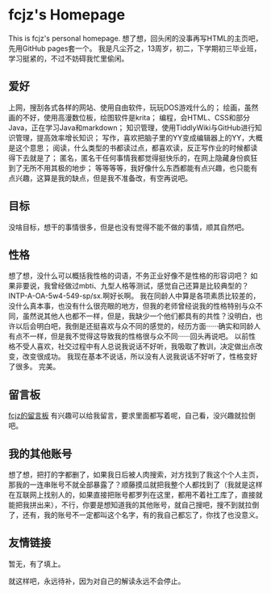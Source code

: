 # fcjz's Homepage
This is fcjz's personal homepage.
想了想，回头闲的没事再写HTML的主页吧，先用GitHub pages套一个。
我是凡尘芥之，13周岁，初二，下学期初三毕业班，学习挺紧的，不过不妨碍我忙里偷闲。
## 爱好
上网，搜刮各式各样的网站、使用自由软件，玩玩DOS游戏什么的；
绘画，虽然画的不好，使用高漫数位板，绘图软件是krita；
编程，会HTML、CSS和部分Java，正在学习Java和markdown；
知识管理，使用TiddlyWiki与GitHub进行知识管理，提高效率增长知识；
写作，喜欢把脑子里的YY变成编辑器上的YY，大概是这个意思；
阅读，什么类型的书都读过点，都喜欢读，反正写作业的时候都读得下去就是了；
匿名，匿名干任何事情我都觉得挺快乐的，在网上隐藏身份疯狂到了无所不用其极的地步；
等等等等，我好像什么东西都能有点兴趣，也只能有点兴趣，这算是我的缺点，但是我不准备改，有空再说吧。
## 目标
没啥目标，想干的事情很多，但是也没有觉得不能不做的事情，顺其自然吧。
## 性格
想了想，没什么可以概括我性格的词语，不务正业好像不是性格的形容词吧？
如果非要说，我曾经做过mbti、九型人格等测试，感觉自己还算是比较典型的？INTP-A-OA-5w4-549-sp/sx.啊好长啊。
我在同龄人中算是各项素质比较差的，没什么真本事，也没有什么很亮眼的地方，但我的老师曾经说我的性格特别与众不同，虽然说其他人也都不一样，但是，我缺少一个他们都具有的共性？没明白，也许以后会明白吧，我倒是还挺喜欢与众不同的感觉的，经历方面······确实和同龄人有点不一样，但是我不觉得这导致我的性格很与众不同······回头再说吧。
以前性格不受人喜欢，社交过程中有人总说我说话不好听，我吸取了教训，决定做出点改变，改变很成功。
我现在基本不说话，所以没有人说我说话不好听了，性格变好了很多。
完美。
## 留言板
[fcjz的留言板](https://note.ms/fcjz)  有兴趣可以给我留言，要求里面都写着呢，自己看，没兴趣就拉倒吧。
## 我的其他账号
想了想，把打的字都删了，如果我日后被人肉搜索，对方找到了我这个个人主页，那我的一连串账号不就全部暴露了？顺藤摸瓜就把我整个人都找到了（我就是这样在互联网上找别人的，如果直接把账号都罗列在这里，都用不着社工库了，直接就能把我拼出来），不行，你要是想知道我的其他账号，就自己搜吧，搜不到就拉倒了，还有，我的账号不一定都叫这个名字，有的我自己都忘了，你找了也没意义。
## 友情链接
暂无，有了填上。



就这样吧，永远待补，因为对自己的解读永远不会停止。
